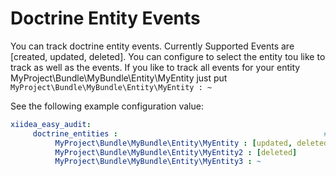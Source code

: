 Doctrine Entity Events
========================
You can track doctrine entity events. Currently Supported Events are [created, updated, deleted]. You can configure to select the entity tou like to track as well as the events. If you like to track all events for your entity MyProject\Bundle\MyBundle\Entity\MyEntity just put `MyProject\Bundle\MyBundle\Entity\MyEntity : ~`

See the following example configuration value:

``` yaml
xiidea_easy_audit:
     doctrine_entities :                                              #Optional
          MyProject\Bundle\MyBundle\Entity\MyEntity : [updated, deleted]
          MyProject\Bundle\MyBundle\Entity\MyEntity2 : [deleted]
          MyProject\Bundle\MyBundle\Entity\MyEntity3 : ~
```
